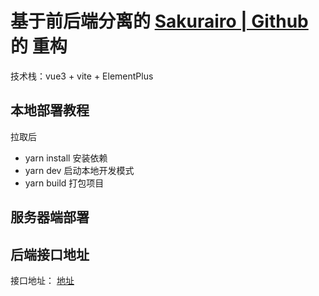 # 基于前后端分离的 [Sakurairo | Github](https://github.com/mirai-mamori/Sakurairo) 的 重构

技术栈：vue3 + vite + ElementPlus

## 本地部署教程
拉取后 
- yarn install 安装依赖
- yarn dev 启动本地开发模式
- yarn build 打包项目

## 服务器端部署


## 后端接口地址
接口地址： [地址](https://sayyiku.github.io/SakuraVueInterface/#/)

